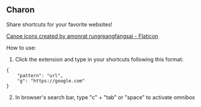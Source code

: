 ## Charon

Share shortcuts for your favorite websites!

[Canoe icons created by amonrat rungreangfangsai - Flaticon](https://www.flaticon.com/free-icons/canoe)

How to use:

1. Click the extension and type in your shortcuts following this format:
```
{
    "pattern": "url",
    "g": "https://google.com"
}
```

2. In browser's search bar, type "c" + "tab" or "space" to activate omnibox
